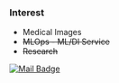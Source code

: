 ### Interest
* Medical Images
* ~~MLOps - ML/Dl Service~~
* ~~Research~~

[![Mail Badge](https://img.shields.io/badge/Gmail-d14836?style=flat-square&logo=Gmail&logoColor=white&link=mailto:nemod.leo@gmail.com)](mailto:nemod.leo@gmail.com)
